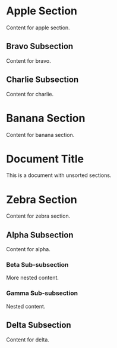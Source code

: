 # Apple Section

Content for apple section.

## Bravo Subsection

Content for bravo.

## Charlie Subsection

Content for charlie.


# Banana Section

Content for banana section.

# Document Title

This is a document with unsorted sections.


# Zebra Section

Content for zebra section.

## Alpha Subsection

Content for alpha.

### Beta Sub-subsection

More nested content.

### Gamma Sub-subsection

Nested content.

## Delta Subsection

Content for delta.
